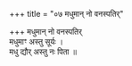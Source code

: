 +++
title = "०७ मधुमान् नो वनस्पतिर्"

+++
मधुमान् नो वनस्पतिर्  
मधुमाꣳ अस्तु सूर्यः ।  
मधु द्यौर् अस्तु नः पिता ॥